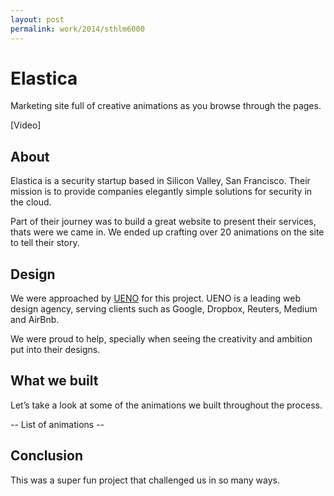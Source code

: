```yaml
---
layout: post
permalink: work/2014/sthlm6000
---
```


# Elastica
Marketing site full of creative animations as you browse through the pages.

[Video]

## About

Elastica is a security startup based in Silicon Valley, San Francisco. Their mission is to provide companies elegantly simple solutions for security in the cloud. 

Part of their journey was to build a great website to present their services, thats were we came in. We ended up crafting over 20 animations on the site to tell their story.

## Design

We were approached by [UENO](http://ueno.co) for this project. UENO is a leading web design agency, serving clients such as Google, Dropbox, Reuters, Medium and AirBnb.

We were proud to help, specially when seeing the creativity and ambition put into their designs. 


## What we built 

Let’s take a look at some of the animations we built throughout the process.

-- List of animations --

## Conclusion

This was a super fun project that challenged us in so many ways. 